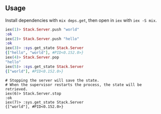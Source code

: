 ## Usage

Install dependencies with `mix deps.get`, then open in `iex` with `iex -S mix`.

```elixir
iex(1)> Stack.Server.push "world"
:ok
iex(2)> Stack.Server.push "hello"
:ok
iex(3)> :sys.get_state Stack.Server
{["hello", "world"], #PID<0.152.0>}
iex(4)> Stack.Server.pop
"hello"
iex(5)> :sys.get_state Stack.Server
{["world"], #PID<0.152.0>}
```

```
# Stopping the server will save the state.
# When the supervisor restarts the process, the state will be retrieved.
iex(6)> Stack.Server.stop
:ok
iex(7)> :sys.get_state Stack.Server
{["world"], #PID<0.152.0>}
```

